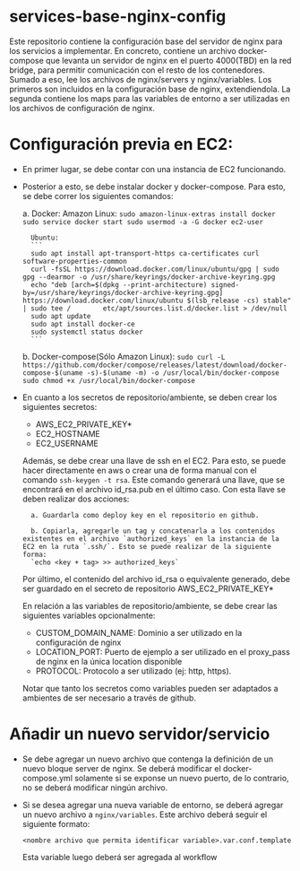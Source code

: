 # services-base-nginx-config
Este repositorio contiene la configuración base del servidor de nginx para los servicios a implementar. En concreto, contiene un archivo docker-compose que levanta un servidor de nginx en el puerto 4000(TBD) en la red bridge, para permitir comunicación con el resto de los contenedores. Sumado a eso, lee los archivos de nginx/servers y nginx/variables. Los primeros son incluidos en la configuración base de nginx, extendiendola. La segunda contiene los maps para las variables de entorno a ser utilizadas en los archivos de configuración de nginx.
# Configuración previa en EC2:
- En primer lugar, se debe contar con una instancia de EC2 funcionando.
- Posterior a esto, se debe instalar docker y docker-compose. Para esto, se debe correr los siguientes comandos:

    a. Docker:
        Amazon Linux:
        ```sudo amazon-linux-extras install docker
        sudo service docker start
        sudo usermod -a -G docker ec2-user```

        Ubuntu:
        ```
        sudo apt install apt-transport-https ca-certificates curl software-properties-common
        curl -fsSL https://download.docker.com/linux/ubuntu/gpg | sudo gpg --dearmor -o /usr/share/keyrings/docker-archive-keyring.gpg
        echo "deb [arch=$(dpkg --print-architecture) signed-by=/usr/share/keyrings/docker-archive-keyring.gpg] https://download.docker.com/linux/ubuntu $(lsb_release -cs) stable" | sudo tee /        etc/apt/sources.list.d/docker.list > /dev/null
        sudo apt update
        sudo apt install docker-ce
        sudo systemctl status docker
        ```
    b. Docker-compose(Sólo Amazon Linux):
        ```
        sudo curl -L https://github.com/docker/compose/releases/latest/download/docker-compose-$(uname -s)-$(uname -m) -o /usr/local/bin/docker-compose
        sudo chmod +x /usr/local/bin/docker-compose
        ```
- En cuanto a los secretos de repositorio/ambiente, se deben crear los siguientes secretos:
    - AWS_EC2_PRIVATE_KEY*
    - EC2_HOSTNAME
    - EC2_USERNAME
    
    Además, se debe crear una llave de ssh en el EC2. Para esto, se puede hacer directamente en aws o crear una de forma manual con el comando `ssh-keygen -t rsa`. Este comando generará una llave,    que se encontrará en el archivo id_rsa.pub en el último caso. Con esta llave se deben realizar dos acciones:
        
        a. Guardarla como deploy key en el repositorio en github.
        
        b. Copiarla, agregarle un tag y concatenarla a los contenidos existentes en el archivo `authorized_keys` en la instancia de la EC2 en la ruta `.ssh/`. Esto se puede realizar de la siguiente    forma:
        `echo <key + tag> >> authorized_keys`
    Por último, el contenido del archivo id_rsa o equivalente generado, debe ser guardado en el secreto de repositorio AWS_EC2_PRIVATE_KEY*
    
    En relación a las variables de repositorio/ambiente, se debe crear las siguientes variables opcionalmente:
    - CUSTOM_DOMAIN_NAME: Dominio a ser utilizado en la configuración de nginx
    - LOCATION_PORT: Puerto de ejemplo a ser utilizado en el proxy_pass de nginx en la única location disponible
    - PROTOCOL: Protocolo a ser utilizado (ej: http, https).
    
    Notar que tanto los secretos como variables pueden ser adaptados a ambientes de ser necesario a través de github.

# Añadir un nuevo servidor/servicio
- Se debe agregar un nuevo archivo que contenga la definición de un nuevo bloque server de nginx. Se deberá modificar el docker-compose.yml solamente si se exponse un nuevo puerto, de lo contrario, no se deberá modificar ningún archivo.
- Si se desea agregar una nueva variable de entorno, se deberá agregar un nuevo archivo a `nginx/variables`. Este archivo deberá seguir el siguiente formato:

    `<nombre archivo que permita identificar variable>.var.conf.template`

  Esta variable luego deberá ser agregada al workflow